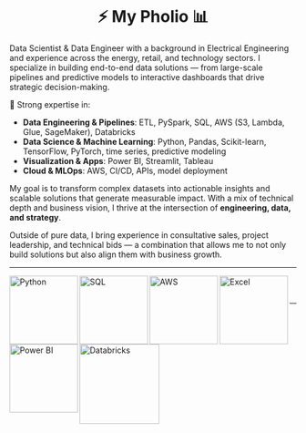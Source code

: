 <h1 align="center">⚡     My Pholio     📊</h1>



Data Scientist & Data Engineer with a background in Electrical Engineering and experience across the energy, retail, and technology sectors. I specialize in building end-to-end data solutions — from large-scale pipelines and predictive models to interactive dashboards that drive strategic decision-making.

🔹 Strong expertise in:
- **Data Engineering & Pipelines**: ETL, PySpark, SQL, AWS (S3, Lambda, Glue, SageMaker), Databricks  
- **Data Science & Machine Learning**: Python, Pandas, Scikit-learn, TensorFlow, PyTorch, time series, predictive modeling  
- **Visualization & Apps**: Power BI, Streamlit, Tableau  
- **Cloud & MLOps**: AWS, CI/CD, APIs, model deployment  

My goal is to transform complex datasets into actionable insights and scalable solutions that generate measurable impact. With a mix of technical depth and business vision, I thrive at the intersection of **engineering, data, and strategy**.

Outside of pure data, I bring experience in consultative sales, project leadership, and technical bids — a combination that allows me to not only build solutions but also align them with business growth.  




---
 

<img align="left" alt="Python" width="120px" src="https://i.pinimg.com/736x/a0/14/07/a01407efcae7af32dbf444905a386db0.jpg" />
<img align="left" alt="SQL" width="120px" src="https://i.pinimg.com/736x/61/85/9d/61859de41676d7b22e8afe4065a7ea7f.jpg" />
<img align="left" alt="AWS" width="120px" src="https://i.pinimg.com/736x/a2/5e/d8/a25ed8f7bad940e25a8565c8eed04961.jpg" />
<img align="left" alt="Excel" width="120px" src="https://i.pinimg.com/1200x/33/de/98/33de98ac69cb01c621abafc4d172d772.jpg" />
<img align="left" alt="Power BI" width="120px" src="https://i.pinimg.com/1200x/a7/4f/20/a74f2088b690a02fb9639f077831fd45.jpg" />
<img align="left" alt="Databricks" width="140px" src="https://logos-world.net/wp-content/uploads/2024/01/Databricks-Emblem.png" />
<br><br>















---

